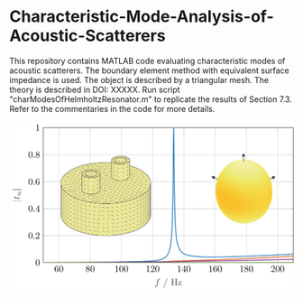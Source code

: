 # Characteristic-Mode-Analysis-of-Acoustic-Scatterers
This repository contains MATLAB code evaluating characteristic modes of acoustic scatterers. The boundary element method with equivalent surface impedance is used. The object is described by a triangular mesh.
The theory is described in DOI: XXXXX. Run script "charModesOfHelmholtzResonator.m" to replicate the results of Section 7.3. Refer to the commentaries in the code for more details.

<img src="spectrumHelmholtz.png" alt="drawing" height="300"/>
